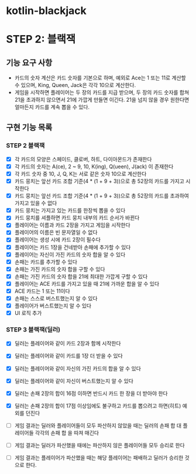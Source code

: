 # kotlin-blackjack

# STEP 2: 블랙잭

## 기능 요구 사항

- 카드의 숫자 계산은 카드 숫자를 기본으로 하며, 예외로 Ace는 1 또는 11로 계산할 수 있으며, King, Queen, Jack은 각각 10으로 계산한다. 
- 게임을 시작하면 플레이어는 두 장의 카드를 지급 받으며, 두 장의 카드 숫자를 합쳐 21을 초과하지 않으면서 21에 가깝게 만들면 이긴다. 21을 넘지 않을 경우 원한다면 얼마든지 카드를 계속 뽑을 수 있다.

## 구현 기능 목록

### STEP 2 블랙잭

- [x] 각 카드의 모양은 스페이드, 클로버, 하트, 다이아몬드가 존재한다
- [x] 각 카드의 숫자는 A(ce), 2 ~ 9,  10, K(ing), Q(ueen), J(ack) 이 존재한다
- [x] 각 카드 숫자 중 10, J, Q, K는 서로 같은 숫자 10으로 계산한다
- [x] 카드 뭉치는 앞선 카드 조합 기준(4 * (1 + 9 + 3))으로 총 52장의 카드를 가지고 시작한다
- [x] 카드 뭉치는 앞선 카드 조합 기준(4 * (1 + 9 + 3))으로 총 52장의 카드를 초과하여 가지고 있을 수 없다
- [x] 카드 뭉치는 가지고 있는 카드를 한장씩 뽑을 수 있다
- [x] 카드 뭉치를 셔플하면 카드 뭉치 내부의 카드 순서가 바뀐다
- [x] 플레이어는 이름과 카드 2장을 가지고 게임을 시작한다
- [x] 플레이어의 이름은 빈 문자열일 수 없다
- [x] 플레이어는 생성 시에 카드 2장이 필수다
- [x] 플레이어는 카드 1장을 건네받아 손패에 추가할 수 있다
- [x] 플레이어는 자신이 가진 카드의 숫자 합을 알 수 있다
- [x] 손패는 카드를 추가할 수 있다
- [x] 손패는 가진 카드의 숫자 합을 구할 수 있다
- [x] 손패는 가진 카드의 숫자 합을 21에 최대한 가깝게 구할 수 있다
- [x] 플레이어는 ACE 카드를 가지고 있을 때 21에 가까운 합을 알 수 있다
- [x] ACE 카드는 1 또는 11이다 
- [x] 손패는 스스로 버스트했는지 알 수 있다
- [x] 플레이어가 버스트했는지 알 수 있다
- [x] UI 로직 추가

### STEP 3 블랙잭(딜러)

- [x] 딜러는 플레이어와 같이 카드 2장과 함께 시작한다
- [x] 딜러는 플레이어와 같이 카드를 1장 더 받을 수 있다
- [x] 딜러는 플레이어와 같이 자신의 가진 카드의 합을 알 수 있다
- [x] 딜러는 플레이어와 같이 자신이 버스트했는지 알 수 있다

- [x] 딜러는 손패 2장의 합이 16점 이하면 반드시 카드 한 장을 더 받아야 한다
- [x] 딜러는 손패 2장의 합이 17점 이상임에도 불구하고 카드를 뽑으려고 하면(히트) 예외를 던진다

- [ ] 게임 결과는 딜러와 플레이어들이 모두 파산하지 않았을 때는 딜러의 손패 합 대 플레이어들 각각의 손패 합 을 따져 매긴다 
- [ ] 게임 결과는 딜러가 파산했을 때에는 파산하지 않은 플레이어들 모두 승리로 한다
- [ ] 게임 결과는 플레이어가 파산했을 때는 해당 플레이어는 패배하고 딜러가 승리한 것으로 한다. 
 
